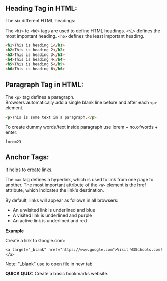 ## Heading Tag in HTML:
The six different HTML headings:

The `<h1>` to `<h6>` tags are used to define HTML headings.
`<h1>` defines the most important heading. `<h6>` defines the least important heading.

```html
<h1>This is heading 1</h1>
<h2>This is heading 2</h2>
<h3>This is heading 3</h3>
<h4>This is heading 4</h4>
<h5>This is heading 5</h5>
<h6>This is heading 6</h6>
```

## Paragraph Tag in HTML:
The `<p>` tag defines a paragraph.\
Browsers automatically add a single blank line before and after each `<p>` element.

```html
<p>This is some text in a paragraph.</p>
```

To  create dummy words/text inside paragraph use lorem + no.ofwords + enter:
```
lorem23
```

## Anchor Tags:
It helps to create links.

The `<a>` tag defines a hyperlink, which is used to link from one page to another.
The most important attribute of the `<a>` element is the href attribute, which indicates the link's destination.

By default, links will appear as follows in all browsers:

* An unvisited link is underlined and blue
* A visited link is underlined and purple
* An active link is underlined and red

**Example**

Create a link to Google.com:
```
<a target="_blank" href="https://www.google.com">Visit W3Schools.com!</a>
```
Note: "_blank" use to open file in new tab

**QUICK QUIZ:** Create a basic bookmarks website.